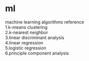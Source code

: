# ml
machine learning algorithms reference \
1.k-means clustering \
2.k-nearest neighbor \
3.linear discriminant analysis \
4.linear regression \
5.logistic regression \
6.principle component analysis
